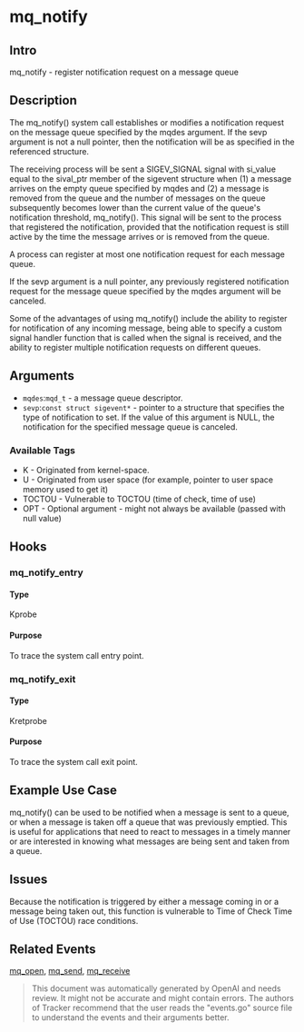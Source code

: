 
# mq_notify

## Intro
mq_notify - register notification request on a message queue

## Description
The mq_notify() system call establishes or modifies a notification
request on the message queue specified by the mqdes argument. If
the sevp argument is not a null pointer, then the notification will
be as specified in the referenced structure.

The receiving process will be sent a SIGEV_SIGNAL signal with si_value
equal to the sival_ptr member of the sigevent structure when (1)
a message arrives on the empty queue specified by mqdes and (2) a
message is removed from the queue and the number of messages on
the queue subsequently becomes lower than the current value of the
queue's notification threshold, mq_notify(). This signal will be sent
to the process that registered the notification, provided that the
notification request is still active by the time the message arrives
or is removed from the queue.

A process can register at most one notification request for each
message queue.

If the sevp argument is a null pointer, any previously registered
notification request for the message queue specified by the mqdes
argument will be canceled.

Some of the advantages of using mq_notify() include the ability to
register for notification of any incoming message, being able to
specify a custom signal handler function that is called when the
signal is received, and the ability to register multiple notification
requests on different queues.

## Arguments
* `mqdes`:`mqd_t` - a message queue descriptor.
* `sevp`:`const struct sigevent*` - pointer to a structure that
specifies the type of notification to set. If the value of this argument
is NULL, the notification for the specified message queue is canceled.

### Available Tags
* K - Originated from kernel-space.
* U - Originated from user space (for example, pointer to user space memory used to get it)
* TOCTOU - Vulnerable to TOCTOU (time of check, time of use)
* OPT - Optional argument - might not always be available (passed with null value)

## Hooks
### mq_notify_entry
#### Type
Kprobe
#### Purpose
To trace the system call entry point.

### mq_notify_exit
#### Type
Kretprobe
#### Purpose
To trace the system call exit point.

## Example Use Case
mq_notify() can be used to be notified when a message is sent to
a queue, or when a message is taken off a queue that was previously
emptied. This is useful for applications that need to react to messages
in a timely manner or are interested in knowing what messages are being
sent and taken from a queue.

## Issues
Because the notification is triggered by either a message coming in
or a message being taken out, this function is vulnerable to Time
of Check Time of Use (TOCTOU) race conditions.

## Related Events
[mq_open](https://man7.org/linux/man-pages/man2/mq_open.2.html), [mq_send](https://man7.org/linux/man-pages/man2/mq_send.2.html), [mq_receive](https://man7.org/linux/man-pages/man2/mq_receive.2.html)

> This document was automatically generated by OpenAI and needs review. It might
> not be accurate and might contain errors. The authors of Tracker recommend that
> the user reads the "events.go" source file to understand the events and their
> arguments better.
